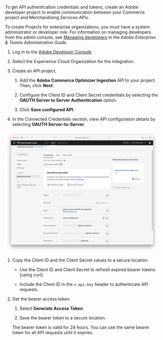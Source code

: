 To get API authentication credentials and tokens, create an Adobe developer project to enable communication between your Commerce project and Merchandising Services APIs.

<InlineAlert variant="info" slots="text" />

To create Projects for enterprise organizations, you must have a system administrator or developer role. For information on managing developers from the admin console, see [Managing developers](https://helpx.adobe.com/enterprise/using/manage-developers.html) in the *Adobe Enterprise & Teams Administration Guide*.

1. Log in to the [Adobe Developer Console](https://developer.adobe.com/console).

1. Select the Experience Cloud Organization for the integration.

1. Create an API project.

   1. Add the **Adobe Commerce Optimizer Ingestion** API to your project. Then, click **Next**.

   1. Configure the Client ID and Client Secret credentials by selecting the **OAUTH Server to Server Authentication** option.

   1. Click **Save configured API**.

1. In the Connected Credentials section, view API configuration details by selecting **OAUTH Server-to-Server**.

  ![Adobe developer project - Credential Details](../../pages/_images/dev-console-credential-details.png)

1. Copy the Client ID and the Client Secret values to a secure location.

   - Use the Client ID and Client Secret to refresh expired bearer tokens [using curl].

   - Include the Client ID in the `x-api-key` header to authenticate API requests.

1. Get the bearer access token.

   1. Select **Generate Access Token**.

   1. Save the bearer token to a secure location.

   The bearer token is valid for 24 hours. You can use the same bearer token for all API requests until it expires.
